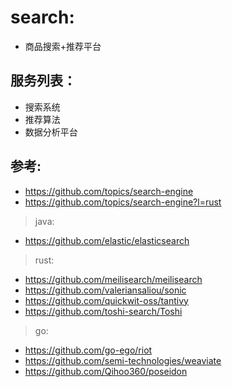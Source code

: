 # search:

- 商品搜索+推荐平台

## 服务列表：

- 搜索系统
- 推荐算法
- 数据分析平台

## 参考:

- https://github.com/topics/search-engine
- https://github.com/topics/search-engine?l=rust

> java:

- https://github.com/elastic/elasticsearch

> rust:

- https://github.com/meilisearch/meilisearch
- https://github.com/valeriansaliou/sonic
- https://github.com/quickwit-oss/tantivy
- https://github.com/toshi-search/Toshi

> go:

- https://github.com/go-ego/riot
- https://github.com/semi-technologies/weaviate
- https://github.com/Qihoo360/poseidon